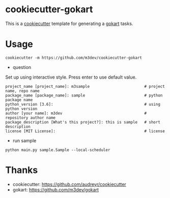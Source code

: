 # cookiecutter-gokart

This is a [cookiecutter](https://github.com/audreyr/cookiecutter) template for generating a [gokart](https://github.com/m3dev/gokart) tasks.


# Usage

```
cookiecutter -m https://github.com/m3dev/cookiecutter-gokart
```

- question

Set up using interactive style. Press enter to use default value.

```
project_name [project_name]: m3sample                        # project name, repo name
package_name [package_name]: sample                          # python package name
python_version [3.6]:                                        # using python version
author [your name]: m3dev                                    # repository author name
package_description [What's this project?]: this is sample   # short description
license [MIT License]:                                       # license
```

- run sample

```
python main.py sample.Sample --local-scheduler
```


# Thanks

- cookiecutter: https://github.com/audreyr/cookiecutter
- gokart: https://github.com/m3dev/gokart
